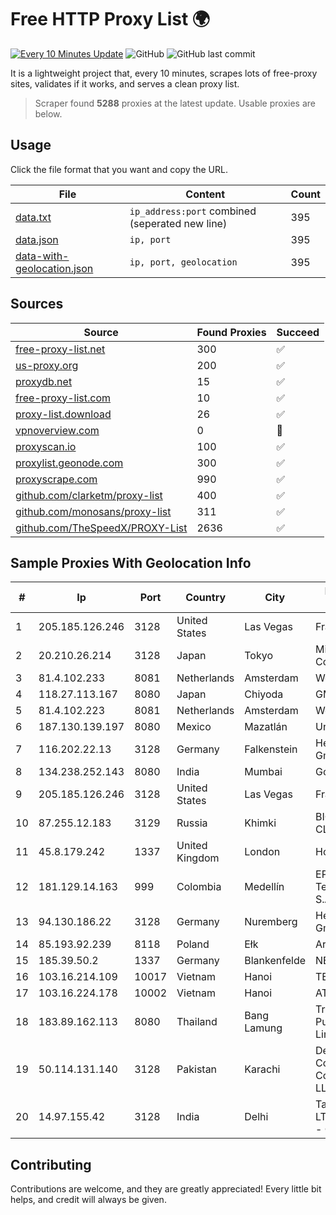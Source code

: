 
# Free HTTP Proxy List 🌍

[![Every 10 Minutes Update](https://github.com/mertguvencli/http-proxy-list/actions/workflows/main.yml/badge.svg?branch=main)](https://github.com/mertguvencli/http-proxy-list/actions/workflows/main.yml)
![GitHub](https://img.shields.io/github/license/mertguvencli/http-proxy-list)
![GitHub last commit](https://img.shields.io/github/last-commit/mertguvencli/http-proxy-list)

It is a lightweight project that, every 10 minutes, scrapes lots of free-proxy sites, validates if it works, and serves a clean proxy list.


> Scraper found **5288** proxies at the latest update. Usable proxies are below.

## Usage

Click the file format that you want and copy the URL.


|File|Content|Count|
|----|-------|-----|
|[data.txt](https://raw.githubusercontent.com/mertguvencli/http-proxy-list/main/proxy-list/data.txt)|`ip_address:port` combined (seperated new line)|395|
|[data.json](https://raw.githubusercontent.com/mertguvencli/http-proxy-list/main/proxy-list/data.json)|`ip, port`|395|
|[data-with-geolocation.json](https://raw.githubusercontent.com/mertguvencli/http-proxy-list/main/proxy-list/data-with-geolocation.json)|`ip, port, geolocation`|395|

## Sources

|Source|Found Proxies|Succeed|
|------|-------------|-------|
|[free-proxy-list.net](https://free-proxy-list.net)|300|✅|
|[us-proxy.org](https://www.us-proxy.org)|200|✅|
|[proxydb.net](http://proxydb.net)|15|✅|
|[free-proxy-list.com](https://free-proxy-list.com/?page=&port=&type%5B%5D=http&type%5B%5D=https&up_time=0&search=Search)|10|✅|
|[proxy-list.download](https://www.proxy-list.download/HTTP)|26|✅|
|[vpnoverview.com](https://vpnoverview.com/privacy/anonymous-browsing/free-proxy-servers)|0|🚫|
|[proxyscan.io](https://www.proxyscan.io)|100|✅|
|[proxylist.geonode.com](https://proxylist.geonode.com/api/proxy-list?limit=300&page=1&sort_by=lastChecked&sort_type=desc&protocols=http,https)|300|✅|
|[proxyscrape.com](https://api.proxyscrape.com/v2/?request=displayproxies&protocol=http&timeout=10000&country=all&ssl=all&anonymity=all)|990|✅|
|[github.com/clarketm/proxy-list](https://raw.githubusercontent.com/clarketm/proxy-list/master/proxy-list-raw.txt)|400|✅|
|[github.com/monosans/proxy-list](https://raw.githubusercontent.com/monosans/proxy-list/main/proxies/http.txt)|311|✅|
|[github.com/TheSpeedX/PROXY-List](https://raw.githubusercontent.com/TheSpeedX/PROXY-List/master/http.txt)|2636|✅|


## Sample Proxies With Geolocation Info

|#|Ip|Port|Country|City|Internet Service Provider|
|-|--|----|-------|----|-------------------------|
|1|205.185.126.246|3128|United States|Las Vegas|FranTech Solutions|
|2|20.210.26.214|3128|Japan|Tokyo|Microsoft Corporation|
|3|81.4.102.233|8081|Netherlands|Amsterdam|WeservIT|
|4|118.27.113.167|8080|Japan|Chiyoda|GMO Internet, Inc.|
|5|81.4.102.223|8081|Netherlands|Amsterdam|WeservIT|
|6|187.130.139.197|8080|Mexico|Mazatlán|Uninet S.A. de C.V.|
|7|116.202.22.13|3128|Germany|Falkenstein|Hetzner Online GmbH|
|8|134.238.252.143|8080|India|Mumbai|Google LLC|
|9|205.185.126.246|3128|United States|Las Vegas|FranTech Solutions|
|10|87.255.12.183|3129|Russia|Khimki|BIG TELECOM CLOSED JSC|
|11|45.8.179.242|1337|United Kingdom|London|Hostland LLC|
|12|181.129.14.163|999|Colombia|Medellín|EPM Telecomunicaciones S.A. E.S.P.|
|13|94.130.186.22|3128|Germany|Nuremberg|Hetzner Online GmbH|
|14|85.193.92.239|8118|Poland|Ełk|Artnet Sp. z o.o.|
|15|185.39.50.2|1337|Germany|Blankenfelde|NETZNUTZ|
|16|103.16.214.109|10017|Vietnam|Hanoi|TEK|
|17|103.16.224.178|10002|Vietnam|Hanoi|ATH|
|18|183.89.162.113|8080|Thailand|Bang Lamung|Triple T Broadband Public Company Limited|
|19|50.114.131.140|3128|Pakistan|Karachi|Delta Centric LLC, Comcast Cable Communications, LLC|
|20|14.97.155.42|3128|India|Delhi|Tata Teleservices LTD - Tata Indicom - Cdma Division|



## Contributing

Contributions are welcome, and they are greatly appreciated! Every
little bit helps, and credit will always be given.

